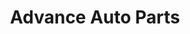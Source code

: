 ---
title: "Advance Auto Parts"
url: /raleigh/advance-auto-parts-western-boulevard/
shop: Autoteile
---